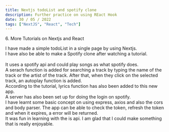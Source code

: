 ```yaml
---
title: Nextjs todoList and spotify clone
description: Further practice on using REact Hook
date: 30 / 05 / 2022
tags: ["NextJS", "React", "Tech"]
---
```


<p>6. More Tutorials on Nextjs and React</p>


<p>I have made a simple todoList in a single page by using Nextjs. <br/>
I have also be able to make a Spotify clone after watching a tutorial.<br/>
<br/>
It uses a spotify api and could play songs as what spotify does.<br/>
A serach function is added for searching a track by typing the name of the track or the artist of the track. After that, when they click on the selected track, an autoplay function is added.
<br/>
According to the tutorial, lyrics function has also been added to this new app.<br/>
A server has also been set up for doing the login on spotify.<br/>
I have learnt some basic concept on using express, axios and also the cors and body parser. The app can be able to check the token, refresh the token and when it expires, a error will be returned. <br/>
It was fun in learning with the is api. I am glad that I could make something that is really enjoyable.
</p>
